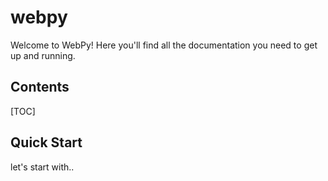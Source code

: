 # webpy

Welcome to WebPy! Here you'll find all the documentation you need to get up and running.

## Contents

[TOC]

## Quick Start

let's start with.. 

